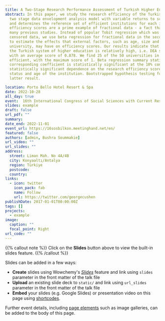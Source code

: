 ```yaml
---
title: A Two-Stage Research Performance Assessment of Turkish Higher Education Institutions Using Data Envelopment Analysis and   Beta Regression
abstract: In this paper, we study the research efficiency of the Turkish higher education sector in a
  two stage data envelopment analysis model with variable returns to scale. Using a sample of 50 private and public               universities, the first stage of our model calculates the efficiency scores
  and determines the reference set of efficient institutions for each inefficient university. DEA
  efficiency scores are a prime example of fractional data - a fact that has been disregarded by
  many previous studies. Instead of popular Tobit regression which was developed for
  censored data, we use beta regression for fractional data in the second stage of our analysis
  to estimate the effects that external factors, such as age, size and ownership status of the
  university, may have on efficiency scores. Our results indicate that research efficiency within
  the Turkish system of higher education is relatively high, i.e. DEA scores range from 0.576 to 1,
  with an average score of 0.878. We find 25 of the 50 universities in our sample to be research
  efficient, with the maximum score of 1. Beta regression summary statistics suggest that extralarge universities tend to be     less research efficient than large universities as the
  corresponding coefficient is statistically significant at the 10% confidence level. In turn, no
  statistically significant dependence on the research efficiency score is detected for ownership
  status and age of the institution. Bootstrapped hypothesis testing further corroborates the
  latter result.

location: Porto Bello Hotel Resort & Spa
date: 2022-10-28
all_day: true
event:  16th International Congress of Social Sciences with Current Research
slides: example
draft: false
url_pdf: ""
summary:
date_end: 2022-11-01
event_url: https://16sosbilkon.meetinghand.net/en/
featured: false
authors: [admin, Bushra Soummakie]
url_video: ""
url_slides: ""
address:
  street: Liman Mah. No 4A/4B
  city: Konyaaltı/Antalya
  region: Türkiye
  postcode:
  country:
links:
  - icon: twitter
    icon_pack: fab
    name: Follow
    url: https://twitter.com/georgecushen
publishDate: 2017-01-01T00:00:00Z
tags: []
projects:
  - example
image:
  caption: ""
  focal_point: Right
url_code: ""
---
```


{{% callout note %}}
Click on the **Slides** button above to view the built-in slides feature.
{{% /callout %}}

Slides can be added in a few ways:

- **Create** slides using Wowchemy's [_Slides_](https://wowchemy.com/docs/managing-content/#create-slides) feature and link using `slides` parameter in the front matter of the talk file
- **Upload** an existing slide deck to `static/` and link using `url_slides` parameter in the front matter of the talk file
- **Embed** your slides (e.g. Google Slides) or presentation video on this page using [shortcodes](https://wowchemy.com/docs/writing-markdown-latex/).

Further event details, including [page elements](https://wowchemy.com/docs/writing-markdown-latex/) such as image galleries, can be added to the body of this page.
